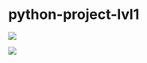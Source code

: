 # python-project-lvl1
<a href="https://codeclimate.com/github/codeclimate/codeclimate/maintainability"><img src="https://api.codeclimate.com/v1/badges/a99a88d28ad37a79dbf6/maintainability" /></a>

<img src="https://github.com/Persimmonboy/python-project-lvl1/workflows/hexlet-check/badge.svg" loading="lazy">